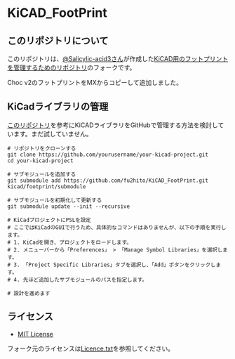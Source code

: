 # KiCAD_FootPrint

## このリポジトリについて

このリポジトリは、[@Salicylic-acid3さん](https://github.com/Salicylic-acid3)が作成した[KiCAD用のフットプリントを管理するためのリポジトリ](https://github.com/Salicylic-acid3/KiCAD_FootPrint)のフォークです。

Choc v2のフットプリントをMXからコピーして追加しました。

## KiCadライブラリの管理

[このリポジトリ](https://github.com/njl7502l/njl7502l-kicad-library)を参考にKiCADライブラリをGitHubで管理する方法を検討しています。まだ試していません。

```console
# リポジトリをクローンする
git clone https://github.com/yourusername/your-kicad-project.git
cd your-kicad-project

# サブモジュールを追加する
git submodule add https://github.com/fu2hito/KiCAD_FootPrint.git kicad/footprint/submodule

# サブモジュールを初期化して更新する
git submodule update --init --recursive

# KiCadプロジェクトにPSLを設定
# ここではKiCadのGUIで行うため、具体的なコマンドはありませんが、以下の手順を実行します。
# 1. KiCadを開き、プロジェクトをロードします。
# 2. メニューバーから「Preferences」 > 「Manage Symbol Libraries」を選択します。
# 3. 「Project Specific Libraries」タブを選択し、「Add」ボタンをクリックします。
# 4. 先ほど追加したサブモジュールのパスを指定します。

# 設計を進めます
```

## ライセンス

* [MIT License](LICENSE)

フォーク元のライセンスは[Licence.txt](Licence.txt)を参照してください。
